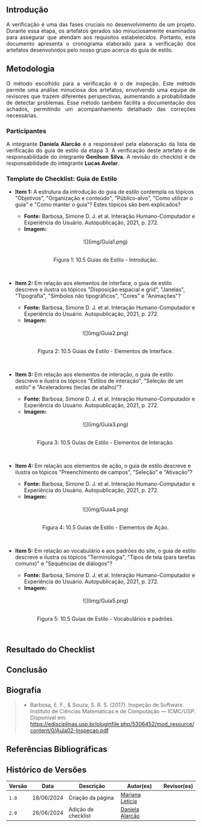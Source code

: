 ## Introdução
<p style="text-align: justify;"> A verificação é uma das fases cruciais no desenvolvimento de um projeto. Durante essa etapa, os artefatos gerados são minuciosamente examinados para assegurar que atendam aos requisitos estabelecidos. Portanto, este documento apresenta o cronograma elaborado para a verificação dos artefatos desenvolvidos pelo nosso grupo acerca do guia de estilo. </p>

## Metodologia
<p style="text-align: justify;"> O método escolhido para a verificação é o de inspeção. Este método permite uma análise minuciosa dos artefatos, envolvendo uma equipe de revisores que trazem diferentes perspectivas, aumentando a probabilidade de detectar problemas. Esse método também facilita a documentação dos achados, permitindo um acompanhamento detalhado das correções necessárias. </p> </p>

### Participantes
<p style="text-align: justify;"> A integrante <strong>Daniela Alarcão</strong> é a responsável pela elaboração da lista de verificação do guia de estilo da etapa 3. A verificação deste artefato é de responsabilidade do integrante <strong>Genilson Silva.</strong> A revisão do checklist é de responsabilidade do integrante <strong>Lucas Avelar</strong>.</p>

### Template de Checklist: Guia de Estilo
- **Item 1:** A estrutura da introdução do guia de estilo contempla os tópicos "Objetivos", "Organização e conteúdo", "Público-alvo", "Como utilizar o guia" e "Como manter o guia"? Estes tópicos são bem explicados?
    - **Fonte:** Barbosa, Simone D. J. et al. Interação Humano-Computador e Experiência do Usuário. Autopublicação, 2021, p. 272.
    - **Imagem:**
    <br>
    <center>
    ![](img/Guia1.png)
    <br><br>
    <p style="text-align: center">Figura 1: 10.5 Guias de Estilo - Introdução. </p><br>

- **Item 2:** Em relação aos elementos de interface, o guia de estilo descreve e ilustra os tópicos "Disposição espacial e grid", "Janelas", "Tipografia", "Símbolos não tipográficos", "Cores" e "Animações"?
    - **Fonte:** Barbosa, Simone D. J. et al. Interação Humano-Computador e Experiência do Usuário. Autopublicação, 2021, p. 272.
    - **Imagem:**
    <br>
    <center>
    ![](img/Guia2.png)
    <br><br>
    <p style="text-align: center">Figura 2: 10.5 Guias de Estilo - Elementos de Interface. </p><br>    

- **Item 3:** Em relação aos elementos de interação, o guia de estilo descreve e ilustra os tópicos "Estilos de interação", "Seleção de um estilo" e "Aceleradores (teclas de atalho)"?
    - **Fonte:** Barbosa, Simone D. J. et al. Interação Humano-Computador e Experiência do Usuário. Autopublicação, 2021, p. 272.
    - **Imagem:**
    <br>
    <center>
    ![](img/Guia3.png)
    <br><br>
    <p style="text-align: center">Figura 3: 10.5 Guias de Estilo - Elementos de Interação. </p><br>    

- **Item 4:** Em relação aos elementos de ação, o guia de estilo descreve e ilustra os tópicos "Preenchimento de campos", "Seleção" e "Ativação"?
    - **Fonte:** Barbosa, Simone D. J. et al. Interação Humano-Computador e Experiência do Usuário. Autopublicação, 2021, p. 272.
    - **Imagem:**
    <br>
    <center>
    ![](img/Guia4.png)
    <br><br>
    <p style="text-align: center">Figura 4: 10.5 Guias de Estilo - Elementos de Ação. </p><br> 

- **Item 5:** Em relação ao vocabulário e aos padrões do site, o guia de estilo descreve e ilustra os tópicos "Terminologia", "Tipos de tela (para tarefas comuns)" e "Sequências de diálogos"?
    - **Fonte:** Barbosa, Simone D. J. et al. Interação Humano-Computador e Experiência do Usuário. Autopublicação, 2021, p. 272.
    - **Imagem:**
    <br>
    <center>
    ![](img/Guia5.png)
    <br><br>
    <p style="text-align: center">Figura 5: 10.5 Guias de Estilo - Vocabulários e padrões. </p><br> 


## Resultado do Checklist
 <!-- template de VERIFICAÇÃO -->

<!-- 
| Item | Descrição      | Versão do Artefato | Avaliação      | Descrição do problema | Sugestão de Ação Corretiva | Observações |
| ---- | -------------- | ------------------ | -------------- | --------------------- | -------------------------- | ----------- |
|  1   | (COLOCAR DECRIÇÃO DO ITEM 1 AQUI) | (COLOCAR SE ESTÁ CONFORME OU NÃO CONFORME) |  | |
|  2   | (COLOCAR DECRIÇÃO DO ITEM 2 AQUI) | (COLOCAR VERSÃO AQUI) | (COLOCAR SE ESTÁ CONFORME OU NÃO CONFORME)|  |   |  |
|  3   | (COLOCAR DECRIÇÃO DO ITEM 3 AQUI) | (COLOCAR VERSÃO AQUI)| (COLOCAR SE ESTÁ CONFORME OU NÃO CONFORME) | |  | 
|  4   | (COLOCAR DECRIÇÃO DO ITEM 4 AQUI) | (COLOCAR VERSÃO AQUI) | (COLOCAR SE ESTÁ CONFORME OU NÃO CONFORME)  | | | |
|  5   | (COLOCAR DECRIÇÃO DO ITEM 5 AQUI) | (COLOCAR VERSÃO AQUI)| (COLOCAR SE ESTÁ CONFORME OU NÃO CONFORME)  | | |  |
<p style="text-align: center">Tabela (COLQUE O NUMERO DA TABELA AQUI): (COLOQUE O TÍTULO DA TABELA AQUI)</p>
<p style="text-align: center">Fonte: (COLOQUE SEU NOME AQUI), 2024</p>

<iframe width="560" height="315" 
src="(COLOQUE O LINK EMBED AQUI)" 
title="YouTube video player" frameborder="0" allow="accelerometer; autoplay; clipboard-write; encrypted-media; gyroscope; picture-in-picture; web-share" referrerpolicy="strict-origin-when-cross-origin" allowfullscreen></iframe>

<p style="text-align: center">Vídeo (COLOQUE O NUMERO DO VÍDEO AQUI): (COLOQUE O TÍTULO DO VÍDEO AQUI).</p>
<p style="text-align: center">Fonte: (COLOQUE SEU NOME AQUI), 2024</p> -->

## Conclusão

## Biografia
>- Barbosa, E. F., & Souza, S. R. S. (2017). Inspeção de Software. Instituto de Ciências Matemáticas e de Computação — ICMC/USP. Disponivel em: https://edisciplinas.usp.br/pluginfile.php/5306452/mod_resource/content/0/Aula02-Inspecao.pdf

## Referências Bibliográficas


## Histórico de Versões

| Versão |    Data    | Descrição                                 | Autor(es)                                       | Revisor(es)                                    |
| ------ | :--------: | ----------------------------------------- | ----------------------------------------------- | ---------------------------------------------- |
| `1.0`   | 18/06/2024 | Criação da página                         | [Mariana Letícia](https://github.com/Marianannn) |   |
| `2.0`   | 26/06/2024 | Adição de checklist                         | [Daniela Alarcão](https://github.com/danialarcao) |   |